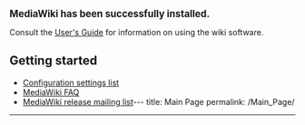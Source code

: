 <big>**MediaWiki has been successfully installed.**</big>

Consult the [User's Guide](http://meta.wikimedia.org/wiki/Help:Contents)
for information on using the wiki software.

## Getting started

  - [Configuration settings
    list](http://www.mediawiki.org/wiki/Manual:Configuration_settings)
  - [MediaWiki FAQ](http://www.mediawiki.org/wiki/Manual:FAQ)
  - [MediaWiki release mailing
    list](http://lists.wikimedia.org/mailman/listinfo/mediawiki-announce)---
title: Main Page
permalink: /Main_Page/
---


